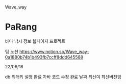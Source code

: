 Wave_way

# PaRang
바다 낚시 정보 웹페이지 프로젝트



팀 노션
https://www.notion.so/Wave_way-0a1880b74b1b493fb7ccff8ddd645568

22/08/18

db 외래키 설정 완료
자바 코드 수정 완료
날짜 최신이 최신버전임
